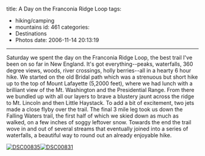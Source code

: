 title: A Day on the Franconia Ridge Loop
tags:
  - hiking/camping
  - mountains
id: 461
categories:
  - Destinations
  - Photos
date: 2006-11-14 20:13:19
---

Saturday we spent the day on the Franconia Ridge Loop, the best trail I've been on so far in New England. It's got everything--peaks, waterfalls, 360 degree views, woods, river crossings, holly berries--all in a hearty 6 hour hike. We started on the old Bridal path which was a strenuous but short hike up to the top of Mount Lafayette (5,2000 feet), where we had lunch with a brilliant view of the Mt. Washington and the Presidential Range. From there we bundled up with all our layers to brave a blustery jaunt across the ridge to Mt. Lincoln and then Little Haystack. To add a bit of excitement, two jets made a close flyby over the trail. The final 3 mile leg took us down the Falling Waters trail, the first half of which we skied down as much as walked, on a few inches of soggy leftover snow. Towards the end the trail wove in and out of several streams that eventually joined into a series of waterfalls, a beautiful way to round out an already enjoyable hike.

[![](http://www.whereproject.org/wp-content/uploads/DSC00835-300x225.jpg "DSC00835")](http://whereproject.files.wordpress.com/2010/01/dsc00835.jpg)[![](http://www.whereproject.org/wp-content/uploads/DSC00831-300x225.jpg "DSC00831")](http://whereproject.files.wordpress.com/2010/01/dsc00831.jpg)